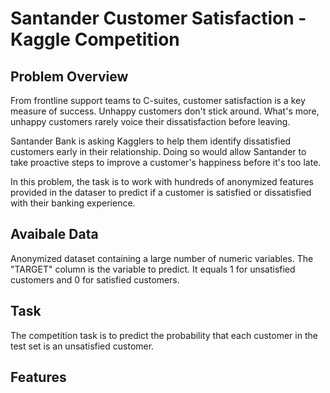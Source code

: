 <h1>Santander Customer Satisfaction - Kaggle Competition</h1>
<h2> Problem Overview </h2>
From frontline support teams to C-suites, customer satisfaction is a key measure of success. Unhappy customers don't stick around. What's more, unhappy customers rarely voice their dissatisfaction before leaving.

Santander Bank is asking Kagglers to help them identify dissatisfied customers early in their relationship. Doing so would allow Santander to take proactive steps to improve a customer's happiness before it's too late.

In this problem, the task is to work with hundreds of anonymized features provided in the dataser to predict if a customer is satisfied or dissatisfied with their banking experience.

<h2> Avaibale Data </h2>
Anonymized dataset containing a large number of numeric variables. The "TARGET" column is the variable to predict. It equals 1 for unsatisfied customers and 0 for satisfied customers.

<h2> Task </h2>
The competition task is to predict the probability that each customer in the test set is an unsatisfied customer.

<h2> Features </h2>
